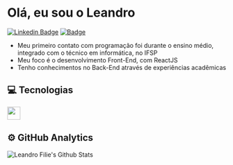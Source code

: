 # Olá, eu sou o Leandro

[![Linkedin Badge](https://img.shields.io/badge/-LinkedIn-blue?style=flat&logo=Linkedin&logoColor=white&link=https://www.linkedin.com/in/leandrofilie//)](https://www.linkedin.com/in/leandrofilie//)
[![ Badge](https://img.shields.io/badge/-Gmail-c14438?style=flat&logo=Gmail&logoColor=white&link=mailto:leandro.gfilie@gmail.com)](mailto:leandro.gfilie@gmail.com)

<ul>
   <li>Meu primeiro contato com programação foi durante o ensino médio, integrado com o técnico em informática, no IFSP</li>
   <li>Meu foco é o desenvolvimento Front-End, com ReactJS</li>
   <li>Tenho conhecimentos no Back-End através de experiências acadêmicas</li>
</ul>

## :computer: Tecnologias
<img src="https://skillicons.dev/icons?i=ts,react,nodejs,html,css,scss,js,jquery,php,mysql,aws,git,github,figma" height="30">

## :gear: GitHub Analytics
  <p align="center">
    <img align="left" src="https://github-readme-stats.vercel.app/api?username=LeandroFilie&show_icons=true&theme=dracula" alt="Leandro Filie's Github Stats" />
  </p>
